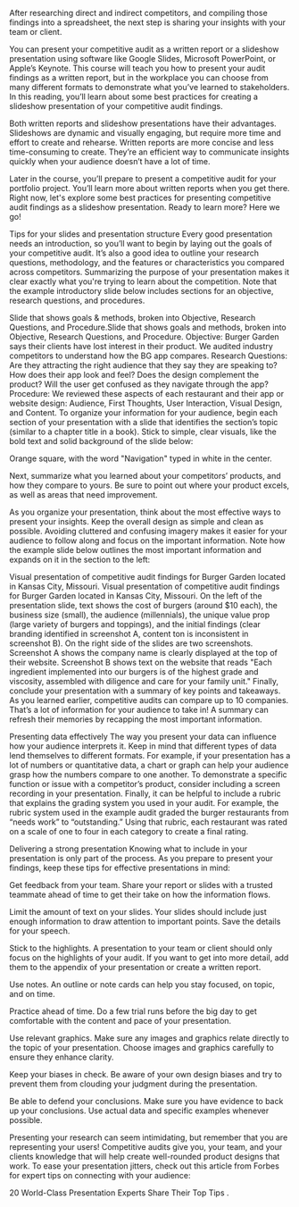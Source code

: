 After researching direct and indirect competitors, and compiling those findings into a spreadsheet, the next step is sharing your insights with your team or client. 

You can present your competitive audit as a written report or a slideshow presentation using software like Google Slides, Microsoft PowerPoint, or Apple’s Keynote. This course will teach you how to present your audit findings as a written report, but in the workplace you can choose from many different formats to demonstrate what you’ve learned to stakeholders. In this reading, you’ll learn about some best practices for creating a slideshow presentation of your competitive audit findings. 

Both written reports and slideshow presentations have their advantages. Slideshows are dynamic and visually engaging, but require more time and effort to create and rehearse. Written reports are more concise and less time-consuming to create. They’re an efficient way to communicate insights quickly when your audience doesn’t have a lot of time. 

Later in the course, you’ll prepare to present a competitive audit for your portfolio project. You’ll learn more about written reports when you get there. Right now, let's explore some best practices for  presenting competitive audit findings as a slideshow presentation. Ready to learn more? Here we go!

Tips for your slides and presentation structure
Every good presentation needs an introduction, so you’ll want to begin by laying out the goals of your competitive audit. It’s also a good idea to outline your research questions, methodology, and  the features or characteristics you compared across competitors. Summarizing the purpose of your presentation makes it clear exactly what you're trying to learn about the competition. Note that the example introductory slide below includes sections for an objective, research questions, and procedures. 

Slide that shows goals & methods, broken into Objective, Research Questions, and Procedure.Slide that shows goals and methods, broken into Objective, Research Questions, and Procedure.
Objective: Burger Garden says their clients have lost interest in their product. We audited industry competitors to understand how the BG app compares.
Research Questions: Are they attracting the right audience that they say they are speaking to? How does their app look and feel? Does the design complement the product? Will the user get confused as they navigate through the app?
Procedure: We reviewed these aspects of each restaurant and their app or website design: Audience, First Thoughts, User Interaction, Visual Design, and Content.
To organize your information for your audience, begin each section of your presentation with a slide that identifies the section’s topic (similar to a chapter title in a book). Stick to simple, clear visuals, like the bold text and solid background of the slide below: 

Orange square, with the word "Navigation" typed in white in the center.

Next, summarize what you learned about your competitors’ products, and how they compare to yours. Be sure to point out where your product excels, as well as areas that need improvement.

As you organize your presentation, think about the most effective ways to present your insights. Keep the overall design as simple and clean as possible. Avoiding cluttered and confusing imagery makes it easier for your audience to follow along and focus on the important information. Note how the example slide below outlines  the most important information and expands on it  in the section to the left:

Visual presentation of competitive audit findings for Burger Garden located in Kansas City, Missouri. Visual presentation of competitive audit findings for Burger Garden located in Kansas City, Missouri. On the left of the presentation slide, text shows the cost of burgers (around $10 each), the business size (small), the audience (millennials), the unique value prop (large variety of burgers and toppings), and the initial findings (clear branding identified in screenshot A, content ton is inconsistent in screenshot B).
On the right side of the slides are two screenshots. Screenshot A shows the company name is clearly displayed at the top of their website. Screenshot B shows text on the website that reads "Each ingredient implemented into our burgers is of the highest grade and viscosity, assembled with diligence and care for your family unit."
Finally, conclude your presentation with  a summary of key points and takeaways. As you learned earlier, competitive audits can compare up to 10 companies. That’s a lot of information for your audience to take in! A summary can refresh their memories by recapping the most important information. 

Presenting data effectively
The way you present your data can influence how your audience interprets it. Keep in mind that different types of data lend themselves to different formats. For example, if your presentation has a lot of numbers or quantitative data, a chart or graph can help your audience grasp how the numbers compare to one another. To demonstrate a specific function or issue with a competitor’s product, consider including a screen recording in your presentation. Finally, it can be helpful to include a rubric that explains the grading system you used in your audit. For example, the rubric system used in the example audit graded the burger restaurants from “needs work” to “outstanding.” Using that rubric, each restaurant was rated on a scale of one to four in each category to create a final rating.

Delivering a strong presentation 
Knowing what  to include in your presentation is only part of the process. As you prepare to present your findings, keep these tips for effective presentations in mind:

Get feedback from your team. Share your report or slides with a trusted teammate ahead of time to get their take on how the information flows. 

Limit the amount of text on your slides. Your slides should include just enough information to draw attention to important points. Save the details for your speech. 

Stick to the highlights. A presentation to your team or client should only focus on the highlights of your audit. If you want to get into more detail, add them to the appendix of your presentation or create a written report. 

Use notes. An outline or note cards can help you stay focused, on topic, and on time. 

Practice ahead of time. Do a few trial runs before the big day to get comfortable with the content and pace of your presentation.

Use relevant graphics. Make sure any images and graphics relate directly to the topic of your presentation. Choose images and graphics carefully to ensure they enhance clarity.

Keep your biases in check. Be aware of your own design biases and try to prevent them from clouding your judgment during the presentation.

Be able to defend your conclusions. Make sure you have evidence to back up your conclusions. Use actual data and specific examples whenever possible. 

Presenting your research can seem intimidating, but remember that you are representing your users! Competitive audits give you, your team, and your clients knowledge that will help create well-rounded product designs that work. To ease your presentation jitters, check out  this article from Forbes for expert tips on connecting with your audience: 
 
20 World-Class Presentation Experts Share Their Top Tips
.

